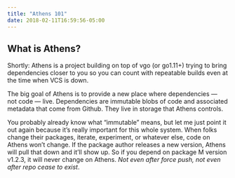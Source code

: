 ```yaml
---
title: "Athens 101"
date: 2018-02-11T16:59:56-05:00
---
```


## What is Athens?

Shortly: Athens is a project building on top of vgo (or go1.11+) trying to bring dependencies closer to you so you can count with repeatable builds even at the time when VCS is down.

The big goal of Athens is to provide a new place where dependencies — not code — live. Dependencies are immutable blobs of code and associated metadata that come from Github. They live in storage that Athens controls.

You probably already know what “immutable” means, but let me just point it out again because it’s really important for this whole system. When folks change their packages, iterate, experiment, or whatever else, code on Athens won’t change. If the package author releases a new version, Athens will pull that down and it’ll show up. So if you depend on package M version v1.2.3, it will never change on Athens. _Not even after force push, not even after repo cease to exist_.